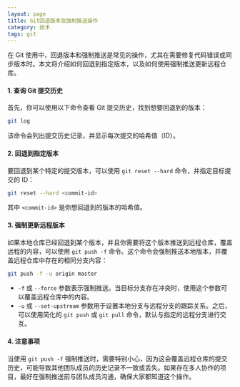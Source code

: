 ```yaml
---
layout: page
title: Git回退版本及强制推送操作
category: 技术
tags: git
---
```


在 Git 使用中，回退版本和强制推送是常见的操作，尤其在需要修复代码错误或同步版本时。本文将介绍如何回退到指定版本，以及如何使用强制推送更新远程仓库。

#### 1. 查询 Git 提交历史
首先，你可以使用以下命令查看 Git 提交历史，找到想要回退到的版本：

```bash
git log
```

该命令会列出提交历史记录，并显示每次提交的哈希值（ID）。

#### 2. 回退到指定版本
要回退到某个特定的提交版本，可以使用 `git reset --hard` 命令，并指定目标提交的 ID：

```bash
git reset --hard <commit-id>
```

其中 `<commit-id>` 是你想回退到的版本的哈希值。

#### 3. 强制更新远程版本
如果本地仓库已经回退到某个版本，并且你需要将这个版本推送到远程仓库，覆盖远程的内容，可以使用 `git push -f` 命令。这个命令会强制推送本地版本，并覆盖远程仓库中存在的相同分支内容：

```bash
git push -f -u origin master
```

- `-f` 或 `--force` 参数表示强制推送。当目标分支存在冲突时，使用这个参数可以覆盖远程仓库中的内容。
- `-u` 或 `--set-upstream` 参数用于设置本地分支与远程分支的跟踪关系。之后，可以使用简化的 `git push` 或 `git pull` 命令，默认与指定的远程分支进行交互。

#### 4. 注意事项
当使用 `git push -f` 强制推送时，需要特别小心，因为这会覆盖远程仓库的提交历史，可能导致其他团队成员的历史记录不一致或丢失。如果存在多人协作的项目，最好在强制推送前与团队成员沟通，确保大家都知道这个操作。

